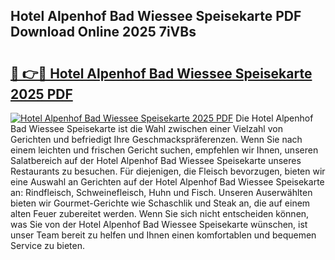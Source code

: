 ## Hotel Alpenhof Bad Wiessee Speisekarte PDF Download Online 2025 7iVBs

# <h2><a href="http://gce3gni.nevu.top/?p=Hotel+Alpenhof+Bad+Wiessee+Speisekarte">🔗 👉🔴 Hotel Alpenhof Bad Wiessee Speisekarte 2025 PDF</a></h2>

[![Hotel Alpenhof Bad Wiessee Speisekarte 2025 PDF](https://i.imgur.com/dBaPXMq.png)](http://gce3gni.nevu.top/?p=Hotel+Alpenhof+Bad+Wiessee+Speisekarte)
Die Hotel Alpenhof Bad Wiessee Speisekarte ist die Wahl zwischen einer Vielzahl von Gerichten und befriedigt Ihre Geschmackspräferenzen. Wenn Sie nach einem leichten und frischen Gericht suchen, empfehlen wir Ihnen, unseren Salatbereich auf der Hotel Alpenhof Bad Wiessee Speisekarte unseres Restaurants zu besuchen. Für diejenigen, die Fleisch bevorzugen, bieten wir eine Auswahl an Gerichten auf der Hotel Alpenhof Bad Wiessee Speisekarte an: Rindfleisch, Schweinefleisch, Huhn und Fisch. Unseren Auserwählten bieten wir Gourmet-Gerichte wie Schaschlik und Steak an, die auf einem alten Feuer zubereitet werden. Wenn Sie sich nicht entscheiden können, was Sie von der Hotel Alpenhof Bad Wiessee Speisekarte wünschen, ist unser Team bereit zu helfen und Ihnen einen komfortablen und bequemen Service zu bieten.
